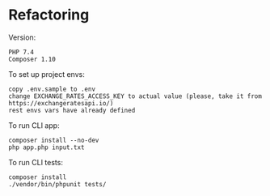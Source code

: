 # Refactoring

Version:

    PHP 7.4
    Composer 1.10

To set up project envs:

    copy .env.sample to .env
    change EXCHANGE_RATES_ACCESS_KEY to actual value (please, take it from https://exchangeratesapi.io/)
    rest envs vars have already defined

To run CLI app:

    composer install --no-dev
    php app.php input.txt

To run CLI tests:

    composer install
    ./vendor/bin/phpunit tests/